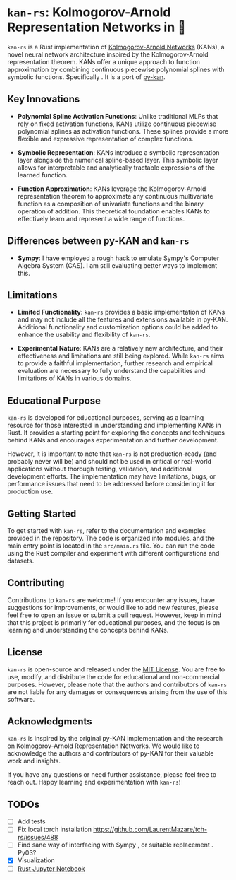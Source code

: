 # `kan-rs`: Kolmogorov-Arnold Representation Networks in 🦀

`kan-rs` is a Rust implementation of [Kolmogorov-Arnold Networks](https://arxiv.org/abs/2404.19756) (KANs), a novel neural network architecture inspired by the Kolmogorov-Arnold representation theorem. KANs offer a unique approach to function approximation by combining continuous piecewise polynomial splines with symbolic functions. Specifically . It is a port of [py-kan](https://github.com/KindXiaoming/pykan/tree/master). 

## Key Innovations

- **Polynomial Spline Activation Functions**: Unlike traditional MLPs that rely on fixed activation functions, KANs utilize continuous piecewise polynomial splines as activation functions. These splines provide a more flexible and expressive representation of complex functions.

- **Symbolic Representation**: KANs introduce a symbolic representation layer alongside the numerical spline-based layer. This symbolic layer allows for interpretable and analytically tractable expressions of the learned function.

- **Function Approximation**: KANs leverage the Kolmogorov-Arnold representation theorem to approximate any continuous multivariate function as a composition of univariate functions and the binary operation of addition. This theoretical foundation enables KANs to effectively learn and represent a wide range of functions.

## Differences between py-KAN and `kan-rs`

- **Sympy**: I have employed a rough hack to emulate Sympy's Computer Algebra System (CAS). I am still evaluating better ways to implement this.

## Limitations


- **Limited Functionality**: `kan-rs` provides a basic implementation of KANs and may not include all the features and extensions available in py-KAN. Additional functionality and customization options could be added to enhance the usability and flexibility of `kan-rs`.

- **Experimental Nature**: KANs are a relatively new architecture, and their effectiveness and limitations are still being explored. While `kan-rs` aims to provide a faithful implementation, further research and empirical evaluation are necessary to fully understand the capabilities and limitations of KANs in various domains.

## Educational Purpose

`kan-rs` is developed for educational purposes, serving as a learning resource for those interested in understanding and implementing KANs in Rust. It provides a starting point for exploring the concepts and techniques behind KANs and encourages experimentation and further development.

However, it is important to note that `kan-rs` is not production-ready (and probably never will be) and should not be used in critical or real-world applications without thorough testing, validation, and additional development efforts. The implementation may have limitations, bugs, or performance issues that need to be addressed before considering it for production use.

## Getting Started

To get started with `kan-rs`, refer to the documentation and examples provided in the repository. The code is organized into modules, and the main entry point is located in the `src/main.rs` file. You can run the code using the Rust compiler and experiment with different configurations and datasets.

## Contributing

Contributions to `kan-rs` are welcome! If you encounter any issues, have suggestions for improvements, or would like to add new features, please feel free to open an issue or submit a pull request. However, keep in mind that this project is primarily for educational purposes, and the focus is on learning and understanding the concepts behind KANs.

## License

`kan-rs` is open-source and released under the [MIT License](LICENSE). You are free to use, modify, and distribute the code for educational and non-commercial purposes. However, please note that the authors and contributors of `kan-rs` are not liable for any damages or consequences arising from the use of this software.

## Acknowledgments

`kan-rs` is inspired by the original py-KAN implementation and the research on Kolmogorov-Arnold Representation Networks. We would like to acknowledge the authors and contributors of py-KAN for their valuable work and insights.

If you have any questions or need further assistance, please feel free to reach out. Happy learning and experimentation with `kan-rs`!

## TODOs

- [ ] Add tests
- [ ] Fix local torch installation https://github.com/LaurentMazare/tch-rs/issues/488
- [ ] Find sane way of interfacing with Sympy , or suitable replacement .  Py03?
- [x] Visualization
- [ ] [Rust Jupyter Notebook](https://github.com/evcxr/evcxr)
